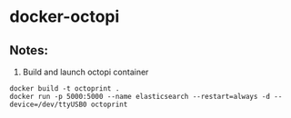 # docker-octopi

## Notes: 

1. Build and launch octopi container
```
docker build -t octoprint .
docker run -p 5000:5000 --name elasticsearch --restart=always -d --device=/dev/ttyUSB0 octoprint
```